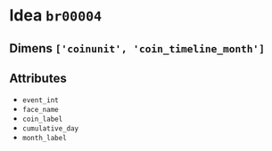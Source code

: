 # Idea `br00004`

## Dimens `['coinunit', 'coin_timeline_month']`

## Attributes
- `event_int`
- `face_name`
- `coin_label`
- `cumulative_day`
- `month_label`
